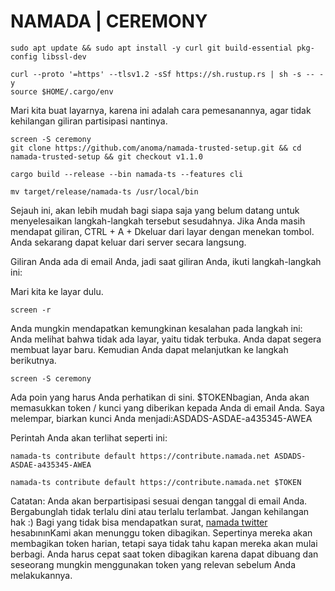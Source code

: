 # NAMADA | CEREMONY
```
sudo apt update && sudo apt install -y curl git build-essential pkg-config libssl-dev
```

```
curl --proto '=https' --tlsv1.2 -sSf https://sh.rustup.rs | sh -s -- -y
source $HOME/.cargo/env
```

Mari kita buat layarnya, karena ini adalah cara pemesanannya, agar tidak kehilangan giliran partisipasi nantinya.
 
```
screen -S ceremony
git clone https://github.com/anoma/namada-trusted-setup.git && cd namada-trusted-setup && git checkout v1.1.0
```

```
cargo build --release --bin namada-ts --features cli
```
```
mv target/release/namada-ts /usr/local/bin 
```

Sejauh ini, akan lebih mudah bagi siapa saja yang belum datang untuk menyelesaikan langkah-langkah tersebut sesudahnya. Jika Anda masih mendapat giliran, CTRL + A + Dkeluar dari layar dengan menekan tombol. Anda sekarang dapat keluar dari server secara langsung.

 

Giliran Anda ada di email Anda, jadi saat giliran Anda, ikuti langkah-langkah ini:

Mari kita ke layar dulu.

 
```
screen -r 
```

Anda mungkin mendapatkan kemungkinan kesalahan pada langkah ini: Anda melihat bahwa tidak ada layar, yaitu tidak terbuka. Anda dapat segera membuat layar baru. Kemudian Anda dapat melanjutkan ke langkah berikutnya. 

 
```
screen -S ceremony
```

Ada poin yang harus Anda perhatikan di sini. $TOKENbagian, Anda akan memasukkan token / kunci yang diberikan kepada Anda di email Anda.
Saya melempar, biarkan kunci Anda menjadi:ASDADS-ASDAE-a435345-AWEA

Perintah Anda akan terlihat seperti ini: 
```
namada-ts contribute default https://contribute.namada.net ASDADS-ASDAE-a435345-AWEA
```
 
```
namada-ts contribute default https://contribute.namada.net $TOKEN
```

Catatan: Anda akan berpartisipasi sesuai dengan tanggal di email Anda. Bergabunglah tidak terlalu dini atau terlalu terlambat. Jangan kehilangan hak :)
Bagi yang tidak bisa mendapatkan surat, [namada twitter](https://twitter.com/namadanetwork) hesabınınKami akan menunggu token dibagikan. 
Sepertinya mereka akan membagikan token harian, tetapi saya tidak tahu kapan mereka akan mulai berbagi. Anda harus cepat saat token dibagikan karena dapat dibuang dan seseorang mungkin menggunakan token yang relevan sebelum Anda melakukannya.
